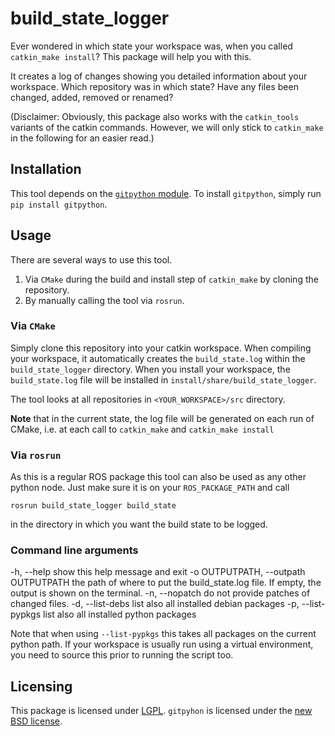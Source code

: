 build_state_logger
=========
Ever wondered in which state your workspace was, when you called `catkin_make install`?
This package will help you with this.

It creates a log of changes showing you detailed information about your workspace.
Which repository was in which state?
Have any files been changed, added, removed or renamed?

(Disclaimer: Obviously, this package also works with the `catkin_tools` variants of the catkin commands.
However, we will only stick to `catkin_make` in the following for an easier read.)

Installation
------------
This tool depends on the [`gitpython` module](https://gitpython.readthedocs.io).
To install `gitpython`, simply run `pip install gitpython`.

Usage
------
There are several ways to use this tool.

1. Via `CMake` during the build and install step of `catkin_make` by cloning the repository.
1. By manually calling the tool via `rosrun`.

### Via `CMake`
Simply clone this repository into your catkin workspace.
When compiling your workspace, it automatically creates the `build_state.log` within the `build_state_logger` directory.
When you install your workspace, the `build_state.log` file will be installed in `install/share/build_state_logger`.

The tool looks at all repositories in `<YOUR_WORKSPACE>/src` directory.

**Note** that in the current state, the log file will be generated on each run of CMake, i.e. at each call to
`catkin_make` and `catkin_make install`

### Via `rosrun`
As this is a regular ROS package this tool can also be used as any other python node.
Just make sure it is on your `ROS_PACKAGE_PATH` and call

`rosrun build_state_logger build_state`

in the directory in which you want the build state to be logged.

### Command line arguments
  -h, --help            show this help message and exit
  -o OUTPUTPATH, --outpath OUTPUTPATH
                        the path of where to put the build_state.log file. If
                        empty, the output is shown on the terminal.
  -n, --nopatch         do not provide patches of changed files.
  -d, --list-debs       list also all installed debian packages
  -p, --list-pypkgs     list also all installed python packages
  
Note that when using `--list-pypkgs` this takes all packages on the current python path.
If your workspace is usually run using a virtual environment, you need to source this prior to running the script too.


Licensing
---------
This package is licensed under [LGPL](https://www.gnu.org/licenses/licenses.en.html#LGPL).
`gitpyhon` is licensed under the
[new BSD license](https://github.com/gitpython-developers/GitPython/blob/master/LICENSE).
